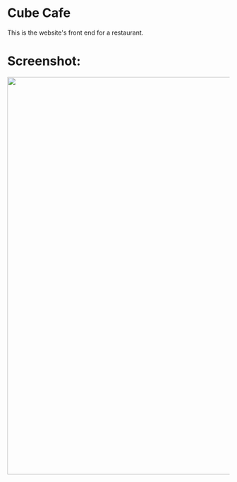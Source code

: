# Cube Cafe

This is the website's front end for a restaurant.

# Screenshot:

<p align="center" >
       <img src=".src/assets/screenshot1.png"/ width ="900">
</p>